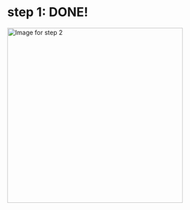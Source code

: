 # step 1: DONE!
<img alt="Image for step 2" src="https://octodex.github.com/images/justicetocat.jpg" width="400">
